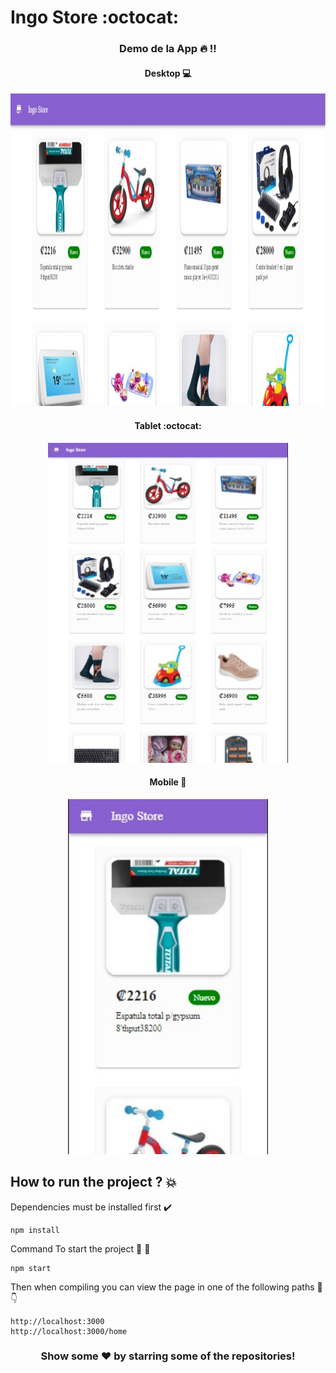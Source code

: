 # Ingo Store :octocat:
### <div align="center">Demo de la App :fire: !!</div>


#### <div align="center">Desktop :computer:</div>
<div class="row" align="center">
  <img src="./docs/web.jpeg" width="960" height="500" />
</div>

#### <div align="center">Tablet :octocat:</div>
<div class="row" align="center">
  <img src="./docs/tablet.jpeg" width="384" height="512" />
</div>

#### <div align="center">Mobile :iphone:</div>
<div class="row" align="center">
  <img src="./docs/mobile.jpeg" width="320" height="568" />
</div>


## How to run the project ? :collision:

Dependencies must be installed first :heavy_check_mark:
```
npm install
```

Command To start the project :rocket: :rocket:
```
npm start
```

Then when compiling you can view the page in one of the following paths :newspaper: :point_down:
```
http://localhost:3000
http://localhost:3000/home
```

### <div align="center"> Show some ❤️ by starring some of the repositories! </div>
